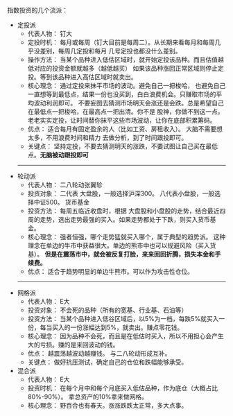 指数投资的几个流派：  
* 定投派
    * 代表人物： 钉大
    * 定投时机： 每月或每周（钉大目前是每周二）。从长期来看每月和每周几乎没差别，每周几定投和每月
    几号定投也都没什么差别。
    * 操作方法： 当某个品种进入低估区域时，就开始定投该品种。而且估值越低对应的投资金额就越多（越低越买）
    如果该品种涨回正常区域则停止定投。等到该品种进入高估区域时就卖出。
    * 核心理念： 通过定投来抹平市场的波动。避免自己一把梭哈，
    也避免自己一直想等到最低点，结果一份也没买到，白白浪费机会。只赚取市场的平均波动利润即可。
    不要妄图去猜测市场明天会涨还是会跌。总是希望自己在最低点一把梭哈，在最高点一把出清。你不是
    股神，你做不到这一点。老老实实定投，让时间替你抹平这些市场波动，让你在底部积累筹码。
    * 优点： 适合每月有固定盈余的人（比如工资、房租收入）。 大脑不需要想太多，不用浪费时间和精力
    去做分析，到了时间跟投即可。
    * 关键点： 坚持定投，不要去猜测明天的涨跌，不要试图让自己买在最低点。**无脑被动跟投即可**
    ***
* 轮动派
  * 代表人物： 二八轮动张翼轸
  * 投资对象： 二代表 大盘股，一般选择沪深300。 八代表小盘股，一般选择中证500。 货币基金
  * 投资方法： 每周五临近收盘时，根据 大盘股和小盘股的走势，结合最近四周的走势，选出走势最强的买入。如果走势都处于下跌，则买入货币基金。
  * 核心理念： 强者恒强，哪个走势猛就买入哪个，属于典型的趋势派。 这种理念在单边的牛市中获益很大。单边的熊市中也可以规避风险（买入货基）。
    **但是在震荡市中，就会被反复打脸，来来回回折腾，损失本金和手续费。**
  * 优点： 适合于趋势明显的单边牛熊市。可以作为攻击性仓位。
  ***  
* 网格派
  * 代表人物： E大
  * 投资对象： 不会死的品种（所有的宽基、行业基、石油等）
  * 投资方法： 当某个品种进入低谷区域后，以5%为一档，每跌5%就买入一份，每当买入的一份涨幅达到5%，就卖出。赚点零花钱。
  * 核心理念： 因为品种不会死，而且是在低估时买入，所以不用担心会产生大的亏损。赚的是来回波动的钱。
  * 优点： 越震荡越波动越赚钱。 与二八轮动形成互补。
  * 关键点： 做好抗压测试，确定自己的仓位和跌幅能够承受。 
* 混合派
  * 代表人物： E大
  * 投资时机： 在每个月中和每个月底买入低估品种，作为底仓（大概占比80%-90%）。 拿总资产的10%拿来做网格。
  * 核心理念： 野百合也有春天。涨涨跌跌太正常，多大点事。
  
